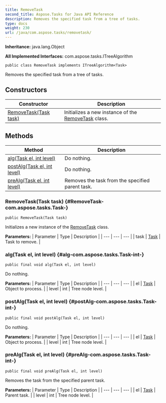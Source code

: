 ```yaml
---
title: RemoveTask
second_title: Aspose.Tasks for Java API Reference
description: Removes the specified task from a tree of tasks.
type: docs
weight: 230
url: /java/com.aspose.tasks/removetask/
---
```


**Inheritance:**
java.lang.Object

**All Implemented Interfaces:**
com.aspose.tasks.ITreeAlgorithm
```
public class RemoveTask implements ITreeAlgorithm<Task>
```

Removes the specified task from a tree of tasks.
## Constructors

| Constructor | Description |
| --- | --- |
| [RemoveTask(Task task)](#RemoveTask-com.aspose.tasks.Task-) | Initializes a new instance of the [RemoveTask](../../com.aspose.tasks/removetask) class. |
## Methods

| Method | Description |
| --- | --- |
| [alg(Task el, int level)](#alg-com.aspose.tasks.Task-int-) | Do nothing. |
| [postAlg(Task el, int level)](#postAlg-com.aspose.tasks.Task-int-) | Do nothing. |
| [preAlg(Task el, int level)](#preAlg-com.aspose.tasks.Task-int-) | Removes the task from the specified parent task. |
### RemoveTask(Task task) {#RemoveTask-com.aspose.tasks.Task-}
```
public RemoveTask(Task task)
```


Initializes a new instance of the [RemoveTask](../../com.aspose.tasks/removetask) class.

**Parameters:**
| Parameter | Type | Description |
| --- | --- | --- |
| task | [Task](../../com.aspose.tasks/task) | Task to remove. |

### alg(Task el, int level) {#alg-com.aspose.tasks.Task-int-}
```
public final void alg(Task el, int level)
```


Do nothing.

**Parameters:**
| Parameter | Type | Description |
| --- | --- | --- |
| el | [Task](../../com.aspose.tasks/task) | Object to process. |
| level | int | Tree node level. |

### postAlg(Task el, int level) {#postAlg-com.aspose.tasks.Task-int-}
```
public final void postAlg(Task el, int level)
```


Do nothing.

**Parameters:**
| Parameter | Type | Description |
| --- | --- | --- |
| el | [Task](../../com.aspose.tasks/task) | Object to process. |
| level | int | Tree node level. |

### preAlg(Task el, int level) {#preAlg-com.aspose.tasks.Task-int-}
```
public final void preAlg(Task el, int level)
```


Removes the task from the specified parent task.

**Parameters:**
| Parameter | Type | Description |
| --- | --- | --- |
| el | [Task](../../com.aspose.tasks/task) | Parent task. |
| level | int | Tree node level. |

